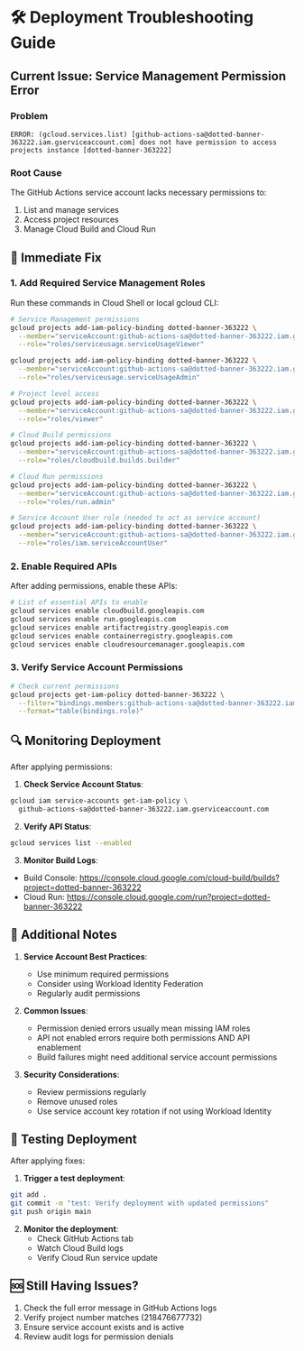 # 🛠️ Deployment Troubleshooting Guide

## Current Issue: Service Management Permission Error

### Problem

```
ERROR: (gcloud.services.list) [github-actions-sa@dotted-banner-363222.iam.gserviceaccount.com] does not have permission to access projects instance [dotted-banner-363222]
```

### Root Cause

The GitHub Actions service account lacks necessary permissions to:

1. List and manage services
2. Access project resources
3. Manage Cloud Build and Cloud Run

## 🔧 Immediate Fix

### 1. Add Required Service Management Roles

Run these commands in Cloud Shell or local gcloud CLI:

```bash
# Service Management permissions
gcloud projects add-iam-policy-binding dotted-banner-363222 \
  --member="serviceAccount:github-actions-sa@dotted-banner-363222.iam.gserviceaccount.com" \
  --role="roles/serviceusage.serviceUsageViewer"

gcloud projects add-iam-policy-binding dotted-banner-363222 \
  --member="serviceAccount:github-actions-sa@dotted-banner-363222.iam.gserviceaccount.com" \
  --role="roles/serviceusage.serviceUsageAdmin"

# Project level access
gcloud projects add-iam-policy-binding dotted-banner-363222 \
  --member="serviceAccount:github-actions-sa@dotted-banner-363222.iam.gserviceaccount.com" \
  --role="roles/viewer"

# Cloud Build permissions
gcloud projects add-iam-policy-binding dotted-banner-363222 \
  --member="serviceAccount:github-actions-sa@dotted-banner-363222.iam.gserviceaccount.com" \
  --role="roles/cloudbuild.builds.builder"

# Cloud Run permissions
gcloud projects add-iam-policy-binding dotted-banner-363222 \
  --member="serviceAccount:github-actions-sa@dotted-banner-363222.iam.gserviceaccount.com" \
  --role="roles/run.admin"

# Service Account User role (needed to act as service account)
gcloud projects add-iam-policy-binding dotted-banner-363222 \
  --member="serviceAccount:github-actions-sa@dotted-banner-363222.iam.gserviceaccount.com" \
  --role="roles/iam.serviceAccountUser"
```

### 2. Enable Required APIs

After adding permissions, enable these APIs:

```bash
# List of essential APIs to enable
gcloud services enable cloudbuild.googleapis.com
gcloud services enable run.googleapis.com
gcloud services enable artifactregistry.googleapis.com
gcloud services enable containerregistry.googleapis.com
gcloud services enable cloudresourcemanager.googleapis.com
```

### 3. Verify Service Account Permissions

```bash
# Check current permissions
gcloud projects get-iam-policy dotted-banner-363222 \
  --filter="bindings.members:github-actions-sa@dotted-banner-363222.iam.gserviceaccount.com" \
  --format="table(bindings.role)"
```

## 🔍 Monitoring Deployment

After applying permissions:

1. **Check Service Account Status**:

```bash
gcloud iam service-accounts get-iam-policy \
  github-actions-sa@dotted-banner-363222.iam.gserviceaccount.com
```

2. **Verify API Status**:

```bash
gcloud services list --enabled
```

3. **Monitor Build Logs**:

- Build Console: https://console.cloud.google.com/cloud-build/builds?project=dotted-banner-363222
- Cloud Run: https://console.cloud.google.com/run?project=dotted-banner-363222

## 📝 Additional Notes

1. **Service Account Best Practices**:
   - Use minimum required permissions
   - Consider using Workload Identity Federation
   - Regularly audit permissions

2. **Common Issues**:
   - Permission denied errors usually mean missing IAM roles
   - API not enabled errors require both permissions AND API enablement
   - Build failures might need additional service account permissions

3. **Security Considerations**:
   - Review permissions regularly
   - Remove unused roles
   - Use service account key rotation if not using Workload Identity

## 🚀 Testing Deployment

After applying fixes:

1. **Trigger a test deployment**:

```bash
git add .
git commit -m "test: Verify deployment with updated permissions"
git push origin main
```

2. **Monitor the deployment**:
   - Check GitHub Actions tab
   - Watch Cloud Build logs
   - Verify Cloud Run service update

## 🆘 Still Having Issues?

1. Check the full error message in GitHub Actions logs
2. Verify project number matches (218476677732)
3. Ensure service account exists and is active
4. Review audit logs for permission denials
